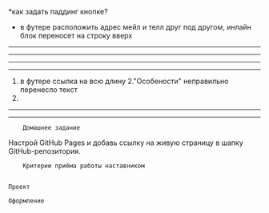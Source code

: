 *как задать паддинг кнопке?

* в футере расположить адрес мейл и телл друг под другом, инлайн блок переносет на строку вверх 

------------------------------------------
------------------------------------------

-------------------------------------------
-------------------------------------------
1. в футере ссылка на всю длину 
2."Особености" неправильно перенесло текст
3.
____________________________________________
____________________________________________
        Домашнее задание

<!-- Создай репозиторий goit-markup-hw-03. -->

<!-- Склонируй созданный репозиторий и скопируй в него файлы предыдущей работы. -->

<!-- Добавь стили для геометрии (ширины, отступы, поля и рамки) и позиционирование контента при помощи Flexbox для страниц макета домашнего задания #3. -->

Настрой GitHub Pages и добавь ссылку на живую страницу в шапку GitHub-репозитория.


        Критерии приёма работы наставником


    Проект

<!-- «A1» В корне проекта есть папка images с изображениями. -->

<!-- «A2» В корне проекта есть папка css с файлами стилей. -->

<!-- «A3» Все стили написаны в одном файле styles.css, который находится в папке css. -->

<!-- «A4» В названиях файлов нет заглавных букв, пробелов и транслита, только буквы и слова английского языка. -->

<!-- «A5» Исходный код отформатирован при помощи Prettier. -->

<!-- «A6» Все изображения и текстовый контент взяты из макета. -->

<!-- «A7» На всех HTML-страницах подключен нормализатор стилей modern-nomalize. -->

<!-- «A7» Код написан следуя руководству. -->

    Оформление

<!-- «B1» Допускается глобальный сброс стилей по селектору тега для элементов <h1>...<h6>, <p> и <ul>. -->

<!-- «B2» У элементов нет внешних отступов (свойство margin) «пробивающих» родительский элемент. -->

<!-- «B3» В однострочных коллекциях элементов очищен крайний левый или правый margin элементов (если он есть). -->

<!-- «B4» Для отступов между двумя соседними элементами используется свойство margin. -->

<!-- «B5» Для зазора между границей родителя и его ребёнком используется свойство padding. -->

<!-- «B6» Размеры внешних отступов (свойство margin) и внутренних полей (свойство padding) элементов заданы точно по макету. -->

<!-- «B7» Создан общий вспомогательный класс .container для центрирования и ограничения контента по ширине. -->

<!-- «B8» Ширина «контейнера» соответствует макету и равна 1200px. -->

<!-- «B9» «Контейнер» оборачивает контент хедера, футера и секций. То есть находится внутри них. -->

<!-- «B10» Для расположения элементов используется Flexbox, но только там, где это необходимо. Например в шапке, навигации, списках в секциях и так далее, то есть там, где расположить элементы горизонтально по другому невозможно. -->

<!-- «B11» Финальные размеры блоков в браузере соответствуют макету. -->

<!-- «B12» У элементов нет фиксированной высоты, она определяется их контентом. -->

<!-- «B13» У хедера есть нижняя рамка, необходимо сильно приблизить макет чтобы увидеть её. -->

<!-- «B14» Секции расположены друг под другом как стопка книг, без внешних отступов. -->

<!-- «B15» Для всех секций используется один класс .section, заданы верхние и нижние падинги по 94px, отодвигающие контент внутрь секции. -->

<!-- «B16» Для построения сеток используется техника описанная в конспекте и видео-мастерской. -->

<!-- «B17» В карточках на странице Портфолио есть рамка (свойство border), но только в нижней части карточки. -->
